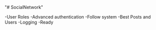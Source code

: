 "# SocialNetwork"

-User Roles
-Advanced authentication
-Follow system
-Best Posts and Users
-Logging
-Ready
